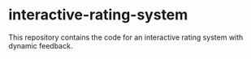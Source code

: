# interactive-rating-system
This repository contains the code for an interactive rating system with dynamic feedback.
